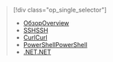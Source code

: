 > [!div class="op_single_selector"]
> * [<span data-ttu-id="0ae99-101">Обзор</span><span class="sxs-lookup"><span data-stu-id="0ae99-101">Overview</span></span>](../articles/hdinsight/hdinsight-use-sqoop.md)
> * [<span data-ttu-id="0ae99-102">SSH</span><span class="sxs-lookup"><span data-stu-id="0ae99-102">SSH</span></span>](../articles/hdinsight/hdinsight-use-sqoop-mac-linux.md)
> * [<span data-ttu-id="0ae99-103">Curl</span><span class="sxs-lookup"><span data-stu-id="0ae99-103">Curl</span></span>](../articles/hdinsight/hdinsight-hadoop-use-sqoop-curl.md)
> * [<span data-ttu-id="0ae99-104">PowerShell</span><span class="sxs-lookup"><span data-stu-id="0ae99-104">PowerShell</span></span>](../articles/hdinsight/hdinsight-hadoop-use-sqoop-powershell.md)
> * [<span data-ttu-id="0ae99-105">.NET</span><span class="sxs-lookup"><span data-stu-id="0ae99-105">.NET</span></span>](../articles/hdinsight/hdinsight-hadoop-use-sqoop-dotnet-sdk.md)
> 
> 

